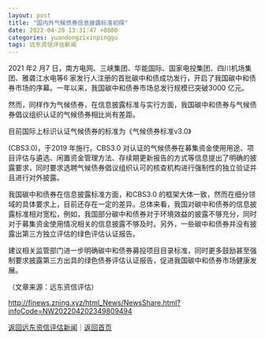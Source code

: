 ```yaml
---
layout: post
title: "国内外气候债券信息披露标准初探"
date: 2022-04-20 13:31:47 +0800
categories: yuandongzixinpinggu
tags: 远东资信评估新闻
---
```

<p>2021 年2 月7 日，南方电网、三峡集团、华能国际、国家电投集团、四川机场集团、雅砻江水电等6 家发行人注册的首批碳中和债成功发行，开启了我国碳中和债券市场的序幕。一年以来，我国碳中和债券市场总发行规模已突破3000 亿元。</p>
 <p>然而，同样作为气候债券，在信息披露标准与实行方面，我国碳中和债券与气候债券倡议组织认证的气候债券相比尚有差距。</p>
 <p>目前国际上标识认证气候债券的标准为《气候债券标准v3.0》</p>
 <p>(CBS3.0)，于2019 年施行。CBS3.0 对认证的气候债券在募集资金使用用途、项目评估与遴选、闲置资金管理方法、存续期更新报告的方式等信息提出了明确的披露要求，同时要求选聘气候债券倡议组织认可的核查机构进行强制性的独立验证并且进行对外披露。</p>
 <p>我国碳中和债券在信息披露标准方面，和CBS3.0 的框架大体一致，然而在细分领域的具体要求上，目前还存在一定的差异。总体来看，我国对碳中和债券的信息披露标准相对宽松，例如，我国部分碳中和债券对于环境效益的披露不够充分，同时对于募集资金使用情况相关的信息披露不够及时。另外，一些碳中和债券并没有披露出第三方独立评估的绿色评估认证报告。</p>
 <p>建议相关监管部门进一步明确碳中和债券募投项目目录标准，同时更多鼓励甚至强制要求披露第三方出具的绿色债券评估认证报告，促进我国碳中和债券市场健康发展。</p><p class="em_media">（文章来源：远东资信评估）</p>

<http://finews.zning.xyz/html_News/NewsShare.html?infoCode=NW202204202349809494>

[返回远东资信评估新闻](//finews.withounder.com/category/yuandongzixinpinggu.html)｜[返回首页](//finews.withounder.com/)